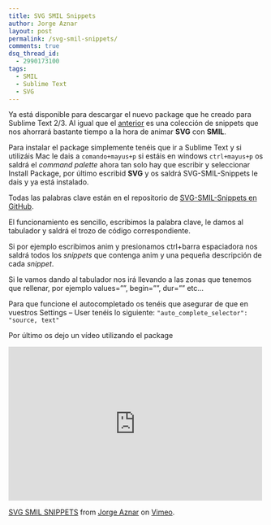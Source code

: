 ```yaml
---
title: SVG SMIL Snippets
author: Jorge Aznar
layout: post
permalink: /svg-smil-snippets/
comments: true
dsq_thread_id:
  - 2990173100
tags:
  - SMIL
  - Sublime Text
  - SVG
---
```

Ya está disponible para descargar el nuevo package que he creado para Sublime Text 2/3. Al igual que el [anterior](http://jorgeatgu.com/blog/svg-en-sublime-text/) es una colección de snippets que nos ahorrará bastante tiempo a la hora de animar **SVG** con **SMIL**.

<!--more-->

Para instalar el package simplemente tenéis que ir a Sublime Text y si utilizáis Mac le dais a `comando+mayus+p` si estáis en windows `ctrl+mayus+p` os saldrá el *command palette* ahora tan solo hay que escribir y seleccionar Install Package, por último escribid **SVG** y os saldrá SVG-SMIL-Snippets le dais y ya está instalado.

Todas las palabras clave están en el repositorio de [SVG-SMIL-Snippets en GitHub](https://github.com/jorgeatgu/SVG-SMIL-Snippets).

El funcionamiento es sencillo, escribimos la palabra clave, le damos al tabulador y saldrá el trozo de código correspondiente.

Si por ejemplo escribimos anim y presionamos ctrl+barra espaciadora nos saldrá todos los *snippets* que contenga anim y una pequeña descripción de cada *snippet*.

Si le vamos dando al tabulador nos irá llevando a las zonas que tenemos que rellenar, por ejemplo values=&#8221;&#8221;, begin=&#8221;&#8221;, dur=&#8221;&#8221; etc&#8230;

Para que funcione el autocompletado os tenéis que asegurar de que en vuestros Settings &#8211; User tenéis lo siguiente: ` "auto_complete_selector": "source, text" `

Por último os dejo un vídeo utilizando el package

<iframe src="http://player.vimeo.com/video/105240549" width="500" height="303" frameborder="0" webkitallowfullscreen mozallowfullscreen allowfullscreen></iframe> <p><a href="http://vimeo.com/105240549">SVG SMIL SNIPPETS</a> from <a href="http://vimeo.com/jorgeatgu">Jorge Aznar</a> on <a href="https://vimeo.com">Vimeo</a>.</p>